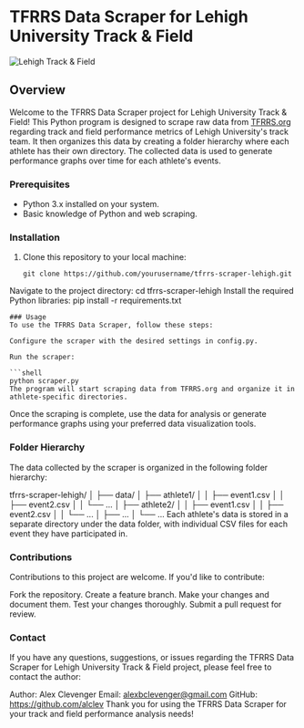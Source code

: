 # TFRRS Data Scraper for Lehigh University Track & Field

![Lehigh Track & Field](lehigh_track_field_image.png)

## Overview

Welcome to the TFRRS Data Scraper project for Lehigh University Track & Field! This Python program is designed to scrape raw data from [TFRRS.org](https://www.tfrrs.org) regarding track and field performance metrics of Lehigh University's track team. It then organizes this data by creating a folder hierarchy where each athlete has their own directory. The collected data is used to generate performance graphs over time for each athlete's events.

### Prerequisites

- Python 3.x installed on your system.
- Basic knowledge of Python and web scraping.

### Installation

1. Clone this repository to your local machine:

   ```shell
   git clone https://github.com/yourusername/tfrrs-scraper-lehigh.git
Navigate to the project directory:
    cd tfrrs-scraper-lehigh
Install the required Python libraries:
    pip install -r requirements.txt
```
### Usage
To use the TFRRS Data Scraper, follow these steps:

Configure the scraper with the desired settings in config.py.

Run the scraper:

```shell
python scraper.py
The program will start scraping data from TFRRS.org and organize it in athlete-specific directories.
```
Once the scraping is complete, use the data for analysis or generate performance graphs using your preferred data visualization tools.

### Folder Hierarchy
The data collected by the scraper is organized in the following folder hierarchy:

tfrrs-scraper-lehigh/
│
├── data/
│   ├── athlete1/
│   │   ├── event1.csv
│   │   ├── event2.csv
│   │   └── ...
│   ├── athlete2/
│   │   ├── event1.csv
│   │   ├── event2.csv
│   │   └── ...
│   ├── ...
│
└── ...
Each athlete's data is stored in a separate directory under the data folder, with individual CSV files for each event they have participated in.

### Contributions
Contributions to this project are welcome. If you'd like to contribute:

Fork the repository.
Create a feature branch.
Make your changes and document them.
Test your changes thoroughly.
Submit a pull request for review.


### Contact
If you have any questions, suggestions, or issues regarding the TFRRS Data Scraper for Lehigh University Track & Field project, please feel free to contact the author:

Author: Alex Clevenger
Email: alexbclevenger@gmail.com 
GitHub: https://github.com/alclev
Thank you for using the TFRRS Data Scraper for your track and field performance analysis needs!